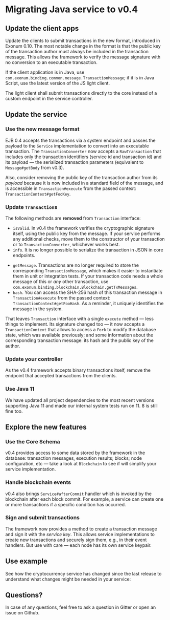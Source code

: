 # Migrating Java service to v0.4

## Update the client apps
Update the clients to submit transactions in the new format, introduced in Exonum 0.10.
The most notable change in the format is that the public key of the transaction author 
must always be included in the transaction message. This allows the framework to verify 
the message signature with no conversion to an executable transaction.

If the client application is in Java, use `com.exonum.binding.common.message.TransactionMessage`;
if it is in Java Script, use the latest version of the JS light client.

The light client shall submit transactions directly to the core instead of a custom endpoint
in the service controller. <!-- TODO: which core endpoint? -->

## Update the service
### Use the new message format

EJB 0.4 accepts the transactions via a system endpoint and passes the payload to the `Service`
implementation to convert into an executable transaction. The `TransactionConverter` now accepts
a `RawTransaction` that includes only the transaction identifiers (service id and transaction id)
and its payload — the serialized transaction parameters (equivalent to `Message#getBody` from v0.3).

Also, consider removing the public key of the transaction author from its _payload_ because
it is now included in a standard field of the message, and is accessible in `Transaction#execute`
from the passed context: `TransactionContext#getFooKey`.

### Update `Transaction`s
The following methods are **removed** from `Transaction` interface:
  - `isValid`. In v0.4 the framework verifies the cryptographic signature itself, using the
  public key from the message. If your service performs any additional checks, 
  move them to the constructor of your transaction or to `TransactionConverter`, whichever 
  works best.
  - `info`. It is no longer possible to serialize the transaction in JSON in core endpoints.
  <!-- ^ Or shall we keep it? -->
  - `getMessage`. Transactions are no longer required to store the corresponding 
  `TransactionMessage`, which makes it easier to instantiate them in unit or integration tests.
  If your transaction code needs a whole message of this or _any_ other transaction,
  use `com.exonum.binding.blockchain.Blockchain.getTxMessages`.
  - `hash`. You can access the SHA-256 hash of this transaction message in `Transaction#execute`
  from the passed context: `TransactionContext#getFooHash`. As a reminder, it uniquely identifies
  the message in the system.
  
That leaves `Transaction` interface with a single `execute` method — less things to implement.
Its signature changed too — it now accepts a `TransactionContext` that allows to access a `Fork`
to modify the database state, which was available previously; and some information about 
the corresponding transaction message: its hash and the public key of the author.

### Update your controller
As the v0.4 framework accepts binary transactions itself, remove the endpoint that accepted
transactions from the clients.

### Use Java 11
We have updated all project dependencies to the most recent versions supporting Java 11 and made
our internal system tests run on 11. 8 is still fine too.

## Explore the new features

### Use the Core Schema
v0.4 provides access to some data stored by the framework in the database: transaction messages,
execution results; blocks; node configuration, etc — take a look at `Blockchain` to see if will
simplify your service implementation. 

### Handle blockchain events
v0.4 also brings `Service#afterCommit` handler which is invoked by the blockchain after each 
block commit. For example, a service can create one or more transactions if a specific condition
has occurred. <!-- TODO: Link the docs -->

### Sign and submit transactions
The framework now provides a method to create a transaction message and sign it with the
_service key_. This allows service implementations to create new transactions and securely sign
them, e.g., in their event handlers. But use with care — each node has its own service keypair.
<!-- TODO: Some links would be welcome --> 

## Use example
See how the cryptocurrency service has changed since the last release to understand what
changes might be needed in your service: <!-- TODO: diff link -->

## Questions?

In case of any questions, feel free to ask a question in Gitter or open an issue on Github.    



  
